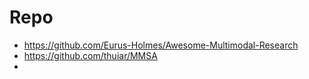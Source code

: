 

# Repo
- https://github.com/Eurus-Holmes/Awesome-Multimodal-Research
- https://github.com/thuiar/MMSA
- 




